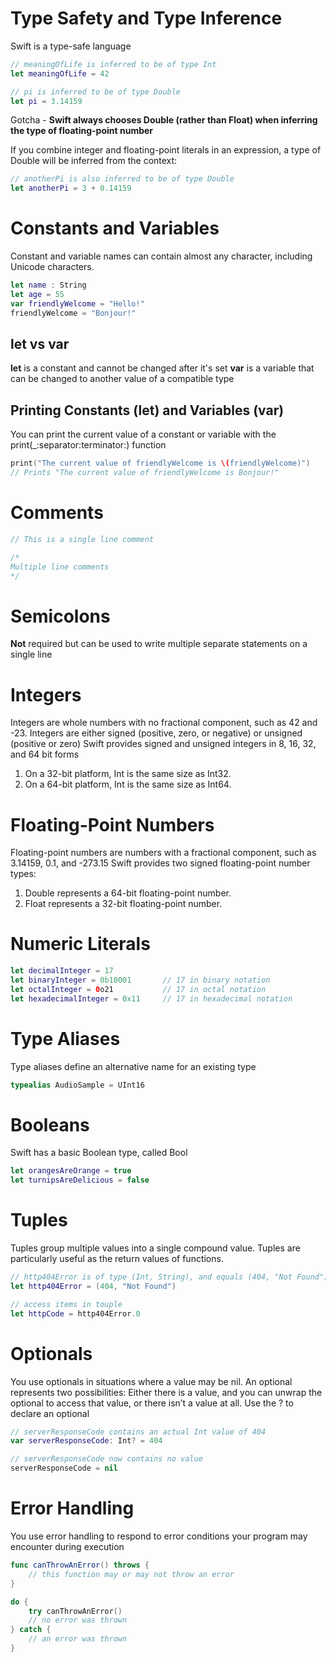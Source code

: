 # Type Safety and Type Inference
Swift is a type-safe language
```swift
// meaningOfLife is inferred to be of type Int
let meaningOfLife = 42

// pi is inferred to be of type Double
let pi = 3.14159
```
Gotcha - **Swift always chooses Double (rather than Float) when inferring the type of floating-point number**

If you combine integer and floating-point literals in an expression, a type of Double will be inferred from the context:
```swift
// anotherPi is also inferred to be of type Double
let anotherPi = 3 + 0.14159
```

# Constants and Variables

Constant and variable names can contain almost any character, including Unicode characters.

```swift
let name : String
let age = 55
var friendlyWelcome = "Hello!"
friendlyWelcome = "Bonjour!"
```

## let vs var

**let** is a constant and cannot be changed after it's set
**var** is a variable that can be changed to another value of a compatible type

## Printing Constants (let) and Variables (var)
You can print the current value of a constant or variable with the print(_:separator:terminator:) function
```swift
print("The current value of friendlyWelcome is \(friendlyWelcome)")
// Prints "The current value of friendlyWelcome is Bonjour!"
```

# Comments

```swift
// This is a single line comment

/*
Multiple line comments
*/
```

# Semicolons

**Not** required but can be used to write multiple separate statements on a single line


# Integers
Integers are whole numbers with no fractional component, such as 42 and -23. Integers are either signed (positive, zero, or negative) or unsigned (positive or zero)
Swift provides signed and unsigned integers in 8, 16, 32, and 64 bit forms
1. On a 32-bit platform, Int is the same size as Int32.
2. On a 64-bit platform, Int is the same size as Int64.

# Floating-Point Numbers
Floating-point numbers are numbers with a fractional component, such as 3.14159, 0.1, and -273.15
Swift provides two signed floating-point number types:
1. Double represents a 64-bit floating-point number.
2. Float represents a 32-bit floating-point number.

# Numeric Literals
```swift
let decimalInteger = 17
let binaryInteger = 0b10001       // 17 in binary notation
let octalInteger = 0o21           // 17 in octal notation
let hexadecimalInteger = 0x11     // 17 in hexadecimal notation
```

# Type Aliases
Type aliases define an alternative name for an existing type
```swift
typealias AudioSample = UInt16
```

# Booleans
Swift has a basic Boolean type, called Bool
```swift
let orangesAreOrange = true
let turnipsAreDelicious = false
```

# Tuples
Tuples group multiple values into a single compound value.
Tuples are particularly useful as the return values of functions.
```swift
// http404Error is of type (Int, String), and equals (404, "Not Found")
let http404Error = (404, "Not Found")

// access items in touple
let httpCode = http404Error.0
```

# Optionals
You use optionals in situations where a value may be nil. An optional represents two possibilities: Either there is a value, and you can unwrap the optional to access that value, or there isn’t a value at all.
Use the ? to declare an optional

```swift 
// serverResponseCode contains an actual Int value of 404
var serverResponseCode: Int? = 404

// serverResponseCode now contains no value
serverResponseCode = nil
```

# Error Handling 
You use error handling to respond to error conditions your program may encounter during execution

```swift
func canThrowAnError() throws {
    // this function may or may not throw an error
}

do {
    try canThrowAnError()
    // no error was thrown
} catch {
    // an error was thrown
}
```
